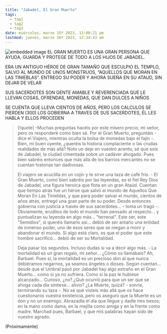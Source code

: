 ```yaml
---
title: "Jabadel, El Gran Muerto"
tags:
  - tag1
  - tag2
  - tag3
date: miércoles, marzo 15º 2023, 11:00:21 pm
lastmod: jueves, marzo 16º 2023, 12:34:43 am
---
```


![embedded image](https://assets.legendkeeper.com/c63e7a00-c3e7-4499-be5a-4e3623b247a2.jpg "Attachment")
EL GRAN MUERTO ES UNA GRAN PERSONA QUE AYUDA, GUARDA Y PROTEGE DE TODO A LOS HIJOS DE JABADEL.

ERA UN ANTIGUO HÉROE DE GRAN TAMAÑO QUE ESCULPIO EL TEMPLO, SALVO AL MUNDO DE UNOS MONSTRUOS, “AQUELLOS QUE MORAN EN LAS TINIEBLAS”. ENTREGO SU PODER Y AHORA SUEÑA EN SU ATAUD, SIN DEJAR DE VELAR

SUS SACERDOTES SON GENTE AMABLE Y REVERENCIADA QUE LE LLEVAN COSAS, OFRENDAS, MONEDAS, QUE DAN DULCES A NIÑOS

SE CUENTA QUE LLEVA CIENTOS DE AÑOS, PERO LOS CALCULOS SE PIERDEN (300) LOS GOBIERNA A TRAVES DE SUS SACERDOTES, ÉL LES HABLA Y ELLOS PROCEDEN

  
>[!quote]
>-Muchas preguntas hacéis por este mísero precio, mi señor, pero os responderé como bien sé. Por el Gran Muerto, preguntáis - dice el Viajero, mientras oculta la bolsa de monedas bajo el fajín -. Bien, mi buen oyente, ¿queréis la historia complaciente o las crudas realidades de más allá? Noto un deje en vuestro acento, sé que sois de Jabadel, la ciudad cimentada sobre un cadáver ahogado. Pues bien sabréis entonces que más allá de los barrios mercantes no se cuentan historias tan dadivosas.
>
>El viajero se acuclilla en un cojín y te sirve una taza de café frío. - El Gran Muerto, como bien sabréis por las leyendas, es el fiel Rey Dios de Jabadel, una figura heroica que flota en un gran Ataúd. Cuentan que tiempo atrás fue un héroe que salvó al mundo de Aquellos Que Moran En Las Tinieblas, y que para poder salvar el mundo, cientos de años atrás, entregó una gran parte de su poder. Desde entonces gobierna con justicia a través de sus sacerdotes... - toma un trago -. Obviamente, eruditos de todo el mundo han pensado al respecto... y puntualizan su leyenda en algo más... "terrenal". Este ser, este "Semidios", si queréis llamarlo así... debió de ser antaño una entidad de inmenso poder, uno de esos seres que se niegan a morir y abandonar el mundo. Si algo está claro, es que el poder que este hombre sacrificó... debió de ser su Mortalidad.
>
>Deja pasar los segundos. Incluso dudas si va a decir algo más. - La mortalidad es un gran regalo, mi señor... ¿Cómo os llamabais? Ah, Barbael. Pues sí, la mortalidad es un precioso don al que nunca debiéramos negarnos, ya seamos ángeles o dioses. Según cuentan... desde que el Umbral pasó por Jabadel hay algo extraño en el Gran Muerto... como si ya no sufriera. Como si la paz le hubiese alcanzado... Curioso, ¿no? ¿Qué ocurrió para que un ser que se ahoga cada día sintiese... alivio? ¿La Muerte, quizá? - sonríe, terminando su taza -. No sé qué visteis más allá que os hace cuestionaros vuestra existencia, pero os aseguro que la Muerte es un don y no un enemigo. Abrazadla el día que llegue y dadle tres besos; en la mano como dama, en la mejilla como amiga y en la frente como madre. Marchad pues, Barbael, y que mis palabras hayan sido de vuestro agrado.

(Próximamente)